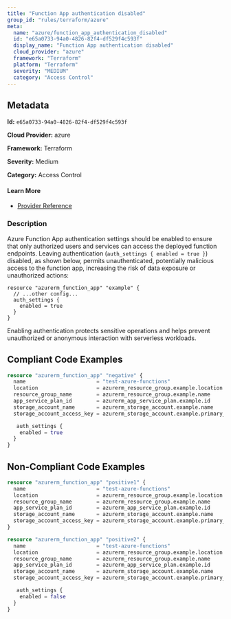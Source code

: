 ```yaml
---
title: "Function App authentication disabled"
group_id: "rules/terraform/azure"
meta:
  name: "azure/function_app_authentication_disabled"
  id: "e65a0733-94a0-4826-82f4-df529f4c593f"
  display_name: "Function App authentication disabled"
  cloud_provider: "azure"
  framework: "Terraform"
  platform: "Terraform"
  severity: "MEDIUM"
  category: "Access Control"
---
```

## Metadata

**Id:** `e65a0733-94a0-4826-82f4-df529f4c593f`

**Cloud Provider:** azure

**Framework:** Terraform

**Severity:** Medium

**Category:** Access Control

#### Learn More

 - [Provider Reference](https://registry.terraform.io/providers/hashicorp/azurerm/latest/docs/resources/function_app#auth_settings)

### Description

 Azure Function App authentication settings should be enabled to ensure that only authorized users and services can access the deployed function endpoints. Leaving authentication (`auth_settings { enabled = true }`) disabled, as shown below, permits unauthenticated, potentially malicious access to the function app, increasing the risk of data exposure or unauthorized actions:

```
resource "azurerm_function_app" "example" {
  // ...other config...
  auth_settings {
    enabled = true
  }
}
```

Enabling authentication protects sensitive operations and helps prevent unauthorized or anonymous interaction with serverless workloads.


## Compliant Code Examples
```terraform
resource "azurerm_function_app" "negative" {
  name                       = "test-azure-functions"
  location                   = azurerm_resource_group.example.location
  resource_group_name        = azurerm_resource_group.example.name
  app_service_plan_id        = azurerm_app_service_plan.example.id
  storage_account_name       = azurerm_storage_account.example.name
  storage_account_access_key = azurerm_storage_account.example.primary_access_key

   auth_settings {
    enabled = true
  }
}

```
## Non-Compliant Code Examples
```terraform
resource "azurerm_function_app" "positive1" {
  name                       = "test-azure-functions"
  location                   = azurerm_resource_group.example.location
  resource_group_name        = azurerm_resource_group.example.name
  app_service_plan_id        = azurerm_app_service_plan.example.id
  storage_account_name       = azurerm_storage_account.example.name
  storage_account_access_key = azurerm_storage_account.example.primary_access_key
}

```

```terraform
resource "azurerm_function_app" "positive2" {
  name                       = "test-azure-functions"
  location                   = azurerm_resource_group.example.location
  resource_group_name        = azurerm_resource_group.example.name
  app_service_plan_id        = azurerm_app_service_plan.example.id
  storage_account_name       = azurerm_storage_account.example.name
  storage_account_access_key = azurerm_storage_account.example.primary_access_key

   auth_settings {
    enabled = false
  }
}

```